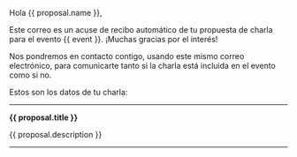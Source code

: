Hola {{ proposal.name }},

Este correo es un acuse de recibo automático de
tu propuesta de charla para el evento {{ event }}. ¡Muchas gracias
por el interés!

Nos pondremos en contacto contigo, usando este mismo correo
electrónico, para comunicarte tanto si la charla está incluida
en el evento como si no.

Estos son los datos de tu charla:

---

**{{ proposal.title }}**

{{ proposal.description }}

---

